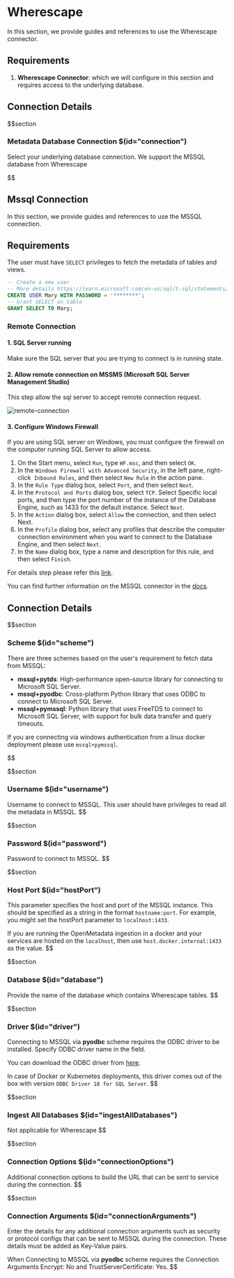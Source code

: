 # Wherescape

In this section, we provide guides and references to use the Wherescape connector.

## Requirements

1. **Wherescape Connector**: which we will configure in this section and requires access to the underlying database.


## Connection Details


$$section
### Metadata Database Connection $(id="connection")

Select your underlying database connection. We support the MSSQL database from Wherescape

$$

## Mssql Connection

In this section, we provide guides and references to use the MSSQL connection.

## Requirements

The user must have `SELECT` privileges to fetch the metadata of tables and views.

```sql
-- Create a new user
-- More details https://learn.microsoft.com/en-us/sql/t-sql/statements/create-user-transact-sql?view=sql-server-ver16
CREATE USER Mary WITH PASSWORD = '********';
-- Grant SELECT on table
GRANT SELECT TO Mary;
```

### Remote Connection

#### 1. SQL Server running

Make sure the SQL server that you are trying to connect is in running state.

#### 2. Allow remote connection on MSSMS (Microsoft SQL Server Management Studio)

This step allow the sql server to accept remote connection request.

![remote-connection](/doc-images/Database/Mssql/remote-connection.png)

#### 3. Configure Windows Firewall 

If you are using SQL server on Windows, you must configure the firewall on the computer running SQL Server to allow access.

1. On the Start menu, select `Run`, type `WF.msc`, and then select `OK`.
2. In the `Windows Firewall with Advanced Security`, in the left pane, right-click` Inbound Rules`, and then select `New Rule` in the action pane.
3. In the `Rule Type` dialog box, select `Port`, and then select `Next`.
4. In the `Protocol and Ports` dialog box, select `TCP`. Select Specific local ports, and then type the port number of the instance of the Database Engine, such as 1433 for the default instance. Select `Next`.
5. In the `Action` dialog box, select `Allow` the connection, and then select Next.
6. In the `Profile` dialog box, select any profiles that describe the computer connection environment when you want to connect to the Database Engine, and then select `Next`.
7. In the `Name` dialog box, type a name and description for this rule, and then select `Finish`.

For details step please refer this [link](https://docs.microsoft.com/en-us/sql/database-engine/configure-windows/configure-a-windows-firewall-for-database-engine-access?view=sql-server-ver15).

You can find further information on the MSSQL connector in the [docs](https://docs.open-metadata.org/connectors/database/mssql).

## Connection Details

$$section
### Scheme $(id="scheme")
There are three schemes based on the user's requirement to fetch data from MSSQL:
- **mssql+pytds**: High-performance open-source library for connecting to Microsoft SQL Server.
- **mssql+pyodbc**: Cross-platform Python library that uses ODBC to connect to Microsoft SQL Server.
- **mssql+pymssql**: Python library that uses FreeTDS to connect to Microsoft SQL Server, with support for bulk data transfer and query timeouts.

If you are connecting via windows authentication from a linux docker deployment please use `mssql+pymssql`. 

$$

$$section
### Username $(id="username")

Username to connect to MSSQL. This user should have privileges to read all the metadata in MSSQL.
$$

$$section
### Password $(id="password")

Password to connect to MSSQL.
$$

$$section
### Host Port $(id="hostPort")

This parameter specifies the host and port of the MSSQL instance. This should be specified as a string in the format `hostname:port`. For example, you might set the hostPort parameter to `localhost:1433`.

If you are running the OpenMetadata ingestion in a docker and your services are hosted on the `localhost`, then use `host.docker.internal:1433` as the value.
$$

$$section
### Database $(id="database")

Provide the name of the database which contains Wherescape tables.
$$

$$section
### Driver $(id="driver")

Connecting to MSSQL via **pyodbc** scheme requires the ODBC driver to be installed. Specify ODBC driver name in the field.

You can download the ODBC driver from [here](https://learn.microsoft.com/en-us/sql/connect/odbc/download-odbc-driver-for-sql-server?view=sql-server-ver16).

In case of Docker or Kubernetes deployments, this driver comes out of the box with version `ODBC Driver 18 for SQL Server`.
$$


$$section
### Ingest All Databases $(id="ingestAllDatabases")
Not applicable for Wherescape
$$


$$section
### Connection Options $(id="connectionOptions")

Additional connection options to build the URL that can be sent to service during the connection.
$$

$$section
### Connection Arguments $(id="connectionArguments")

Enter the details for any additional connection arguments such as security or protocol configs that can be sent to MSSQL during the connection. These details must be added as Key-Value pairs.

When Connecting to MSSQL via **pyodbc** scheme requires the Connection Arguments Encrypt: No and TrustServerCertificate: Yes.
$$
